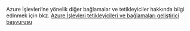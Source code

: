 Azure İşlevleri’ne yönelik diğer bağlamalar ve tetikleyiciler hakkında bilgi edinmek için bkz. [Azure İşlevleri tetikleyicileri ve bağlamaları geliştirici başvurusu](../articles/azure-functions/functions-triggers-bindings.md)

